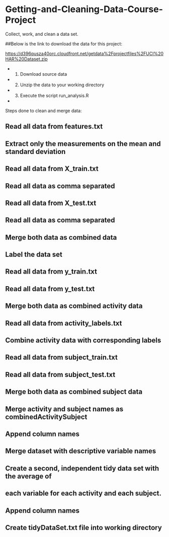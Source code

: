Getting-and-Cleaning-Data-Course-Project
========================================

Collect, work, and clean a data set.

##Below is the link to download the data for this project: 

https://d396qusza40orc.cloudfront.net/getdata%2Fprojectfiles%2FUCI%20HAR%20Dataset.zip 

* 1. Download source data 
* 2. Unzip the data to your working directory
* 3. Execute the script run_analysis.R
* 
Steps done to clean and merge data:
## Read all data from features.txt
## Extract only the measurements on the mean and standard deviation
## Read all data from X_train.txt
## Read all data as comma separated
## Read all data from X_test.txt
## Read all data as comma separated
## Merge both data as combined data
## Label the data set


## Read all data from y_train.txt
## Read all data from y_test.txt
## Merge both data as combined activity data


## Read all data from activity_labels.txt
## Combine activity data with corresponding labels


## Read all data from subject_train.txt
## Read all data from subject_test.txt
## Merge both data as combined subject data


## Merge activity and subject names as combinedActivitySubject
## Append column names

## Merge dataset with descriptive variable names


## Create a second, independent tidy data set with the average of 
## each variable for each activity and each subject.
## Append column names
## Create tidyDataSet.txt file into working directory



